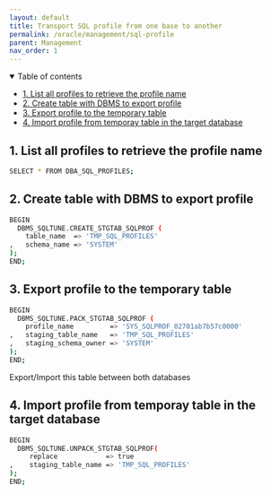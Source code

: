```yaml
---
layout: default
title: Transport SQL profile from one base to another
permalink: /oracle/management/sql-profile
parent: Management
nav_order: 1
---
```


<details open markdown="block">
  <summary>
    Table of contents
  </summary>

- [1. List all profiles to retrieve the profile name](#1-list-all-profiles-to-retrieve-the-profile-name)
- [2. Create table with DBMS to export profile](#2-create-table-with-dbms-to-export-profile)
- [3. Export profile to the temporary table](#3-export-profile-to-the-temporary-table)
- [4. Import profile from temporay table in the target database](#4-import-profile-from-temporay-table-in-the-target-database)
</details>

## 1. List all profiles to retrieve the profile name
```bash
SELECT * FROM DBA_SQL_PROFILES;
```

## 2. Create table with DBMS to export profile
```bash
BEGIN
  DBMS_SQLTUNE.CREATE_STGTAB_SQLPROF (
    table_name  => 'TMP_SQL_PROFILES'
,   schema_name => 'SYSTEM'
);
END;
```

## 3. Export profile to the temporary table
```bash
BEGIN
  DBMS_SQLTUNE.PACK_STGTAB_SQLPROF (
    profile_name         => 'SYS_SQLPROF_02701ab7b57c0000'
,   staging_table_name   => 'TMP_SQL_PROFILES'
,   staging_schema_owner => 'SYSTEM'
);
END;
```
Export/Import this table between both databases


## 4. Import profile from temporay table in the target database
```bash
BEGIN
  DBMS_SQLTUNE.UNPACK_STGTAB_SQLPROF(
     replace            => true
,    staging_table_name => 'TMP_SQL_PROFILES'
);
END;
```